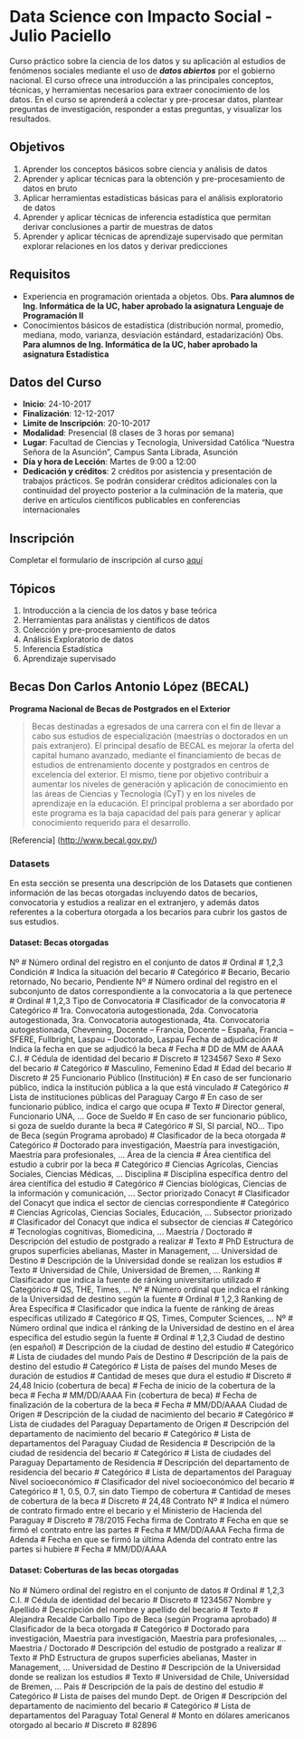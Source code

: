 # Data Science con Impacto Social - Julio Paciello

Curso práctico sobre la ciencia de los datos y su aplicación al estudios de fenómenos sociales mediante el uso de _**datos abiertos**_ por el gobierno nacional. El curso ofrece una introducción a las principales conceptos, técnicas, y herramientas necesarios para extraer conocimiento de los datos. En el curso se aprenderá a colectar y pre-procesar datos, plantear preguntas de investigación, responder a estas preguntas, y visualizar los resultados.

## Objetivos

1. Aprender los conceptos básicos sobre ciencia y análisis de datos
2. Aprender y aplicar técnicas para la obtención y pre-procesamiento de datos en bruto
3. Aplicar herramientas estadísticas básicas para el análisis exploratorio de datos
4. Aprender y aplicar técnicas de inferencia estadística que permitan derivar conclusiones a partir de muestras de datos
5. Aprender y aplicar técnicas de aprendizaje supervisado que permitan explorar relaciones en los datos y derivar predicciones

## Requisitos

* Experiencia en programación orientada a objetos. Obs. __Para alumnos de Ing. Informática de la UC, haber aprobado la asignatura Lenguaje de Programación II__
* Conocimientos básicos de estadística (distribución normal, promedio, mediana, modo, varianza, desviación estándard, estadarización) Obs. __Para alumnos de Ing. Informática de la UC, haber aprobado la asignatura Estadística__

 ## Datos del Curso

* __Inicio__: 24-10-2017
* __Finalización__: 12-12-2017
* __Limite de Inscripción__: 20-10-2017
* __Modalidad__: Presencial (8 clases de 3 horas por semana)
* __Lugar__: Facultad de Ciencias y Tecnología, Universidad Católica “Nuestra Señora de la Asunción”, Campus Santa Librada, Asunción
* __Día y hora de Lección__: Martes de 9:00 a 12:00
* __Dedicación y créditos__: 2 créditos por asistencia y presentación de trabajos prácticos. Se podrán considerar créditos adicionales con la continuidad del proyecto posterior a la culminación de la materia, que derive en artículos científicos publicables en conferencias internacionales

## Inscripción

Completar el formulario de inscripción al curso [aquí](https://goo.gl/forms/tOsDDGlfnqG3Yb0r2)

## Tópicos

1. Introducción a la ciencia de los datos y base teórica
2. Herramientas para análistas y científicos de datos
3. Colección y pre-procesamiento de datos
4. Análisis Exploratorio de datos
5. Inferencia Estadística
6. Aprendizaje supervisado

## Becas Don Carlos Antonio López (BECAL)
**Programa Nacional de Becas de Postgrados en el Exterior**
>Becas destinadas a egresados de una carrera con el fin de llevar a cabo sus estudios de especialización (maestrías o doctorados en un país extranjero). El principal desafío de BECAL es mejorar la oferta del capital humano avanzado, mediante el financiamiento de becas de estudios de entrenamiento docente y postgrados en centros de excelencia del exterior. El mismo, tiene por objetivo contribuir a aumentar los niveles de generación y aplicación de conocimiento en las áreas de Ciencias y Tecnología (CyT) y en los niveles de aprendizaje en la educación. El principal problema a ser abordado por este programa es la baja capacidad del país para generar y aplicar conocimiento requerido para el desarrollo.

[Referencia] (http://www.becal.gov.py/)

### Datasets
En esta sección se presenta una descripción de los Datasets que contienen información de las becas otorgadas incluyendo datos de becarios, convocatoria y estudios a realizar en el extranjero, y además datos referentes a la cobertura otorgada a los becarios para cubrir los gastos de sus estudios.

#### Dataset: Becas otorgadas
Nº # Número ordinal del registro en el conjunto de datos # Ordinal # 1,2,3 
Condición # Indica la situación del becario # Categórico # Becario, Becario retornado, No becario, Pendiente 
Nº # Número ordinal del registro en el subconjunto de datos correspondiente a la convocatoria a la que pertenece # Ordinal # 1,2,3 
Tipo de Convocatoria # Clasificador de la convocatoria # Categórico # 1ra. Convocatoria autogestionada, 2da. Convocatoria autogestionada, 3ra. Convocatoria autogestionada, 4ta. Convocatoria autogestionada, Chevening, Docente – Francia, Docente – España, Francia – SFERE, Fullbright, Laspau – Doctorado, Laspau 
Fecha de adjudicación # Indica la fecha en que se adjudicó la beca # Fecha # DD de MM de AAAA 
C.I. # Cédula de identidad del becario # Discreto # 1234567 
Sexo # Sexo del becario # Categórico # Masculino, Femenino 
Edad # Edad del becario # Discreto # 25 
Funcionario Público (Institución) # En caso de ser funcionario público, indica la institución pública a la que está vinculado # Categórico # Lista de instituciones públicas del Paraguay 
Cargo # En caso de ser funcionario público, indica el cargo que ocupa # Texto # Director general, Funcionario UNA, ... 
Goce de Sueldo # En caso de ser funcionario público, si goza de sueldo durante la beca # Categórico # SI, SI parcial, NO... 
Tipo de Beca (según Programa aprobado) # Clasificador de la beca otorgada # Categórico # Doctorado para investigación, Maestría para investigación, Maestría para profesionales, ... 
Área de la ciencia # Área científica del estudio a cubrir por la beca # Categórico # Ciencias Agrícolas, Ciencias Sociales, Ciencias Médicas, ... 
Disciplina # Disciplina específica dentro del área científica del estudio # Categórico # Ciencias biológicas, Ciencias de la información y comunicación, ... 
Sector priorizado Conacyt # Clasificador del Conacyt que indica el sector de ciencias correspondiente # Categórico # Ciencias Agrícolas, Ciencias Sociales, Educación, ... 
Subsector priorizado # Clasificador del Conacyt que indica el subsector de ciencias # Categórico # Tecnologías cognitivas, Biomedicina, ... 
Maestría / Doctorado # Descripción del estudio de postgrado a realizar # Texto # PhD Estructura de grupos superficies abelianas, Master in Management, ... 
Universidad de Destino # Descripción de la Universidad donde se realizan los estudios # Texto # Universidad de Chile, Universidad de Bremen, ... 
Ranking # Clasificador que indica la fuente de ránking universitario utilizado # Categórico # QS, THE, Times, ... 
Nº # Número ordinal que indica el ránking de la Universidad de destino según la fuente # Ordinal # 1,2,3 
Ranking de Área Específica # Clasificador que indica la fuente de ránking de áreas específicas utilizado # Categórico # QS, Times, Computer Sciences, ... 
Nº # Número ordinal que indica el ránking de la Universidad de destino en el área específica del estudio según la fuente # Ordinal # 1,2,3 
Ciudad de destino (en español) # Descripción de la ciudad de destino del estudio # Categórico # Lista de ciudades del mundo 
País de Destino # Descripción de la país de destino del estudio # Categórico # Lista de países del mundo 
Meses de duración de estudios # Cantidad de meses que dura el estudio  # Discreto # 24,48 
Inicio (cobertura de beca) # Fecha de inicio de la cobertura de la beca # Fecha # MM/DD/AAAA 
Fin (cobertura de beca) # Fecha de finalización de la cobertura de la beca # Fecha # MM/DD/AAAA 
Ciudad de Origen # Descripción de la ciudad de nacimiento del becario # Categórico # Lista de ciudades del Paraguay 
Departamento de Origen # Descripción del departamento de nacimiento del becario # Categórico # Lista de departamentos del Paraguay 
Ciudad de Residencia # Descripción de la ciudad de residencia del becario # Categórico # Lista de ciudades del Paraguay 
Departamento de Residencia # Descripción del departamento de residencia del becario # Categórico # Lista de departamentos del Paraguay 
Nivel socioeconómico # Clasificador del nivel socioeconómico del becario # Categórico # 1, 0.5, 0.7, sin dato 
Tiempo de cobertura # Cantidad de meses de cobertura de la beca # Discreto # 24,48 
Contrato Nº # Indica el número de contrato firmado entre el becario y el Ministerio de Hacienda del Paraguay # Discreto # 78/2015 
Fecha firma de Contrato # Fecha en que se firmó el contrato entre las partes # Fecha # MM/DD/AAAA 
Fecha firma de Adenda # Fecha en que se firmó la última Adenda del contrato entre las partes si hubiere # Fecha # MM/DD/AAAA 

#### Dataset: Coberturas de las becas otorgadas
No # Número ordinal del registro en el conjunto de datos # Ordinal # 1,2,3 
C.I. # Cédula de identidad del becario # Discreto # 1234567 
Nombre y Apellido # Descripción del nombre y apellido del becario # Texto # Alejandra Recalde Carballo 
Tipo de Beca (según Programa aprobado) # Clasificador de la beca otorgada # Categórico # Doctorado para investigación, Maestría para investigación, Maestría para profesionales, ... 
Maestria / Doctorado # Descripción del estudio de postgrado a realizar # Texto # PhD Estructura de grupos superficies abelianas, Master in Management, ... 
Universidad de Destino # Descripción de la Universidad donde se realizan los estudios # Texto # Universidad de Chile, Universidad de Bremen, ... 
Pais # Descripción de la país de destino del estudio # Categórico # Lista de países del mundo 
Dept. de Origen # Descripción del departamento de nacimiento del becario # Categórico # Lista de departamentos del Paraguay 
Total General # Monto en dólares americanos otorgado al becario # Discreto # 82896 


